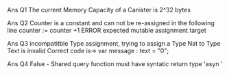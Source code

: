 Ans Q1 The current Memory Capacity of a Canister is 2^32 bytes

Ans Q2 Counter is a constant and can not be re-assigned in the following line
    counter := counter +1
    ERROR expected mutable assignment target
    
Ans Q3 incompatitble Type assignment, trying to assign a Type Nat to Type Text is invalid
    Correct code is->  var message : text = "0";
    
Ans Q4 False - Shared query function must have syntatic return type 'asyn <typ>'
    
    
